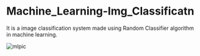 # Machine_Learning-Img_Classificatn

It is a image classification system made using Random Classifier algorithm in machine learning.

![mlpic](https://user-images.githubusercontent.com/84333011/192610801-5feac983-10cf-4e67-8c0d-2a49ae45681b.png)
